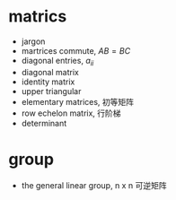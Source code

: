 # matrics

- jargon 
- martrices commute, $AB=BC$
- diagonal entries, $a_{ii}$
- diagonal matrix
- identity matrix
- upper triangular
- elementary matrices, 初等矩阵
- row echelon matrix, 行阶梯
- determinant

# group

- the general linear group, n x n 可逆矩阵